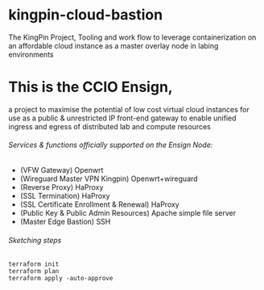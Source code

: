 # kingpin-cloud-bastion
The KingPin Project, Tooling and work flow to leverage containerization on an affordable cloud instance as a master overlay node in labing environments

# This is the CCIO Ensign, 
a project to maximise the potential of low cost virtual cloud
instances for use as a public & unrestricted IP front-end gateway to enable 
unified ingress and egress of distributed lab and compute resources

###### Services & functions officially supported on the Ensign Node:
  - (VFW Gateway) Openwrt
  - (Wireguard Master VPN Kingpin) Openwrt+wireguard
  - (Reverse Proxy) HaProxy 
  - (SSL Termination) HaProxy 
  - (SSL Certificate Enrollment & Renewal) HaProxy
  - (Public Key & Public Admin Resources) Apache simple file server
  - (Master Edge Bastion) SSH

###### Sketching steps
```
terraform init
terraform plan
terraform apply -auto-approve
```
